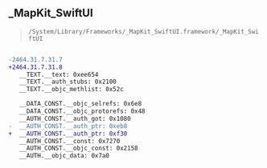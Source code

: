 ## _MapKit_SwiftUI

> `/System/Library/Frameworks/_MapKit_SwiftUI.framework/_MapKit_SwiftUI`

```diff

-2464.31.7.31.7
+2464.31.7.31.8
   __TEXT.__text: 0xee654
   __TEXT.__auth_stubs: 0x2100
   __TEXT.__objc_methlist: 0x52c

   __DATA_CONST.__objc_selrefs: 0x6e8
   __DATA_CONST.__objc_protorefs: 0x48
   __AUTH_CONST.__auth_got: 0x1080
-  __AUTH_CONST.__auth_ptr: 0xeb8
+  __AUTH_CONST.__auth_ptr: 0xf30
   __AUTH_CONST.__const: 0x7270
   __AUTH_CONST.__objc_const: 0x2158
   __AUTH.__objc_data: 0x7a0

```
